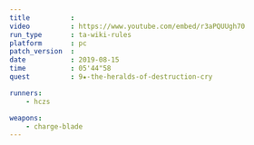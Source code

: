 ```yaml
---
title          :
video          : https://www.youtube.com/embed/r3aPQUUgh70
run_type       : ta-wiki-rules
platform       : pc
patch_version  : 
date           : 2019-08-15
time           : 05'44"58
quest          : 9★-the-heralds-of-destruction-cry

runners:
    - hczs

weapons:
    - charge-blade
---
```

